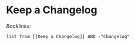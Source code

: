 # Keep a Changelog

*Backlinks:*

````dataview
list from [[Keep a Changelog]] AND -"Changelog"
````

